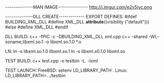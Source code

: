 --------------MAN IMAGE---------------
http://i.imgur.com/e2v5jyc.png


--------------DLL CREATE-------------
EXPORT DEFINES:
#ifdef BUILDING_XML_DLL
#define XML_DLL __attribute__((visibility ("default")))
#else
#define XML_DLL
#endif

DLL BUILD:
c++ -fPIC -c -DBUILDING_XML_DLL xml.cpp
c++ -shared -Wl,-soname,libxml.so.1 -o libxml.so.1.0 *.o

LN:
ln -s libxml.so.1.0 libxml.so.1
ln -s libxml.s0.1.0 libxml.so

TEST BUILD:
c++ test.cpp -o testbin -L. -lxml

TEST LAUNCH:
FreeBSD: setenv LD_LIBRARY_PATH .
Linux:   LD_LIBRARY_PATH=.
./testbin


